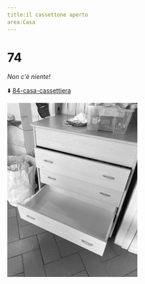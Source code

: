 ```yaml
---
title:il cassettone aperto
area:Casa
---
```

# 74
_Non c'è niente!_

⬇️ [84-casa-cassettiera](84-casa-cassettiera.md)

![foto_69](_assets/preview/foto_69.jpg)
